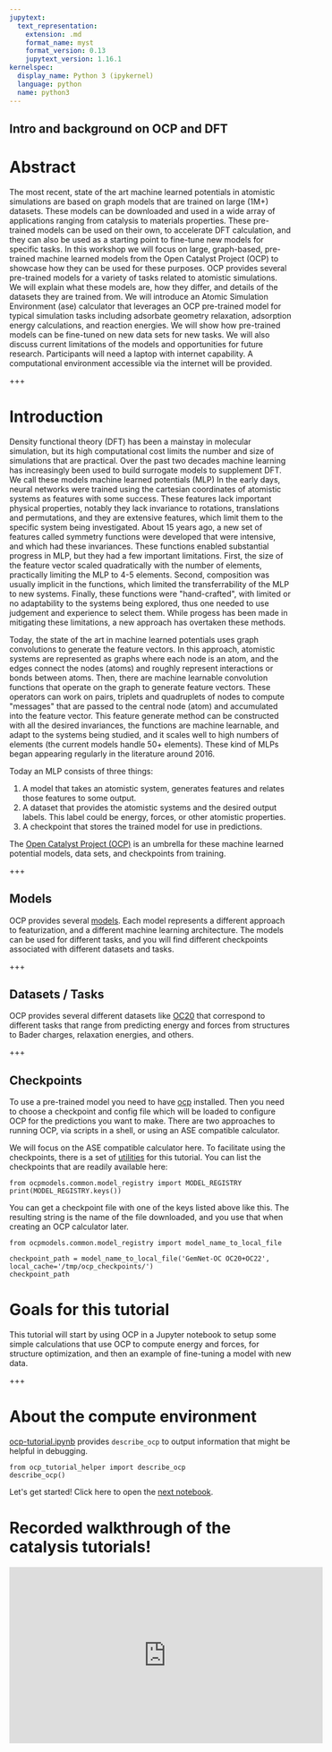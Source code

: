 ```yaml
---
jupytext:
  text_representation:
    extension: .md
    format_name: myst
    format_version: 0.13
    jupytext_version: 1.16.1
kernelspec:
  display_name: Python 3 (ipykernel)
  language: python
  name: python3
---
```


Intro and background on OCP and DFT
----------

# Abstract

The most recent, state of the art machine learned potentials in atomistic simulations are based on graph models that are trained on large (1M+) datasets. These models can be downloaded and used in a wide array of applications ranging from catalysis to materials properties. These pre-trained models can be used on their own, to accelerate DFT calculation, and they can also be used as a starting point to fine-tune new models for specific tasks. In this workshop we will focus on large, graph-based, pre-trained  machine learned models from the Open Catalyst Project (OCP) to showcase how they can be used for these purposes. OCP provides several pre-trained models for a variety of tasks related to atomistic simulations. We will explain what these models are, how they differ, and details of the datasets they are trained from.  We will introduce an Atomic Simulation Environment (ase) calculator that leverages an OCP pre-trained model for typical simulation tasks including adsorbate geometry relaxation, adsorption energy calculations, and reaction energies. We will show how pre-trained models can be fine-tuned on new data sets for new tasks. We will also discuss current limitations of the models and opportunities for future research. Participants will need a laptop with internet capability. A computational environment accessible via the internet will be provided.

+++

# Introduction

Density functional theory (DFT) has been a mainstay in molecular simulation, but its high computational cost limits the number and size of simulations that are practical. Over the past two decades machine learning has increasingly been used to build surrogate models to supplement DFT. We call these models machine learned potentials (MLP) In the early days, neural networks were trained using the cartesian coordinates of atomistic systems as features with some success. These features lack important physical properties, notably they lack invariance to rotations, translations and permutations, and they are extensive features, which limit them to the specific system being investigated. About 15 years ago, a new set of features called symmetry functions were developed that were intensive, and which had these invariances. These functions enabled substantial progress in MLP, but they had a few important limitations. First, the size of the feature vector scaled quadratically with the number of elements, practically limiting the MLP to 4-5 elements. Second, composition was usually implicit in the functions, which limited the transferrability of the MLP to new systems. Finally, these functions were "hand-crafted", with limited or no adaptability to the systems being explored, thus one needed to use judgement and experience to select them. While progess has been made in mitigating these limitations, a new approach has overtaken these methods.

Today, the state of the art in machine learned potentials uses graph convolutions to generate the feature vectors. In this approach, atomistic systems are represented as graphs where each node is an atom, and the edges connect the nodes (atoms) and roughly represent interactions or bonds between atoms. Then, there are machine learnable convolution functions that operate on the graph to generate feature vectors. These operators can work on pairs, triplets and quadruplets of nodes to compute "messages" that are passed to the central node (atom) and accumulated into the feature vector. This feature generate method can be constructed with all the desired invariances, the functions are machine learnable, and adapt to the systems being studied, and it scales well to high numbers of elements (the current models handle 50+ elements). These kind of MLPs began appearing regularly in the literature around 2016.

Today an MLP consists of three things:

1. A model that takes an atomistic system, generates features and relates those features to some output.
2. A dataset that provides the atomistic systems and the desired output labels. This label could be energy, forces, or other atomistic properties.
3. A checkpoint that stores the trained model for use in predictions.

The [Open Catalyst Project (OCP)](https://github.com/Open-Catalyst-Project) is an umbrella for these machine learned potential models, data sets, and checkpoints from training. 

+++

## Models

OCP provides several [models](../core/MODELS). Each model represents a different approach to featurization, and a different machine learning architecture. The models can be used for different tasks, and you will find different checkpoints associated with different datasets and tasks. 

+++

## Datasets / Tasks

OCP provides several different datasets like [OC20](../core/datasets/oc20) that correspond to different tasks that range from predicting energy and forces from structures to Bader charges, relaxation energies, and others.

+++

## Checkpoints

To use a pre-trained model you need to have [ocp](https://github.com/Open-Catalyst-Project/ocp) installed. Then you need to choose a checkpoint and config file which will be loaded to configure OCP for the predictions you want to make. There are two approaches to running OCP, via scripts in a shell, or using an ASE compatible calculator.

We will focus on the ASE compatible calculator here. To facilitate using the checkpoints, there is a set of [utilities](./ocp-tutorial) for this tutorial. You can list the checkpoints that are readily available here:

```{code-cell} ipython3
from ocpmodels.common.model_registry import MODEL_REGISTRY
print(MODEL_REGISTRY.keys())
```

You can get a checkpoint file with one of the keys listed above like this. The resulting string is the name of the file downloaded, and you use that when creating an OCP calculator later.

```{code-cell} ipython3
from ocpmodels.common.model_registry import model_name_to_local_file

checkpoint_path = model_name_to_local_file('GemNet-OC OC20+OC22', local_cache='/tmp/ocp_checkpoints/')
checkpoint_path
```

# Goals for this tutorial

This tutorial will start by using OCP in a Jupyter notebook to setup some simple calculations that use OCP to compute energy and forces, for structure optimization, and then an example of fine-tuning a model with new data.

+++

# About the compute environment

[ocp-tutorial.ipynb](./ocp_tutorial_helper.py) provides `describe_ocp` to output information that might be helpful in debugging.

```{code-cell} ipython3
from ocp_tutorial_helper import describe_ocp
describe_ocp()
```

Let's get started! Click here to open the [next notebook](./OCP-introduction).

# Recorded walkthrough of the catalysis tutorials!

<iframe width="560" height="315" src="https://www.youtube.com/embed/0wb0FTa7SV0?si=6gPgj0Pv9jfNT8Go" title="YouTube video player" frameborder="0" allow="accelerometer; autoplay; clipboard-write; encrypted-media; gyroscope; picture-in-picture; web-share" referrerpolicy="strict-origin-when-cross-origin" allowfullscreen></iframe>